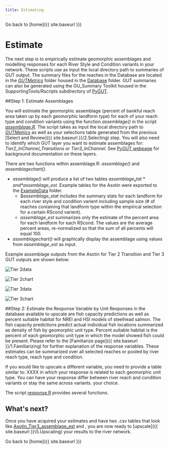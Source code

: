 ```yaml
---
title: Estimating
---
```


Go back to [home]({{ site.baseurl }})

# Estimate

The next step is to empirically estimate geomorphic assemblages and modelling responses for each River Style and Condition variants in your network.   These scripts use as input the local directory path to summaries of GUT output.  The summary files for the reaches in the Database are located in the [*GUTMetrics*](https://github.com/natalie-kramer/GeomorphicUpscale/tree/master/Database/GUTMetrics)  folder housed in the [Database](https://github.com/natalie-kramer/GeomorphicUpscale/tree/master/Database) folder.  GUT summaries  can also be generated using the GU_Summary Toolkit housed in the SupportingTools/Rscripts subdirectory of [PyGUT](https://github.com/Riverscapes/pyGUT/tree/master/SupportingTools/Rscripts/GU_Summary). 

##Step 1: Estimate Assemblages

You will estimate the geomorphic assemblage (percent of bankful reach area taken up by each geomorphic landform type) for each of your reach type and condition variants using the function *assemblage()* in the script  [*assemblage.R*]({{site.baseurl}}/scripts/assemblage.R).  The script takes as input the local directory path to [*GUTMetrics*]({{site.baseurl}}/Database/GUTMetrics) as well as your selections table generated from the previous  [Select and Review]({{ site.baseurl }}/2.Selecting) step.  You will also need to identify which GUT layer you want to estimate assemblages for: *Tier2_InChannel_Transitions* or *Tier3_InChannel*.  See [PyGUT webpage](https://riverscapes.github.io/pyGUT/background.html) for background documentation on these layers.

There are two functions within assemblage.R: *assemblage()* and *assemblagechart()*. 

* *assemblage()* will produce a list of  two tables *$assemblage_stat* and *$assemblage_est*. Example tables for the Asotin were exported to the [ExampleData]({{site.baseurl}}/ExampleData) folder.  
  * *$assemblage_stat*  includes the summary stats for each landform for each river style and condition varient including sample size (# of reaches containing that landform type within the empirical selection for a certain RScond varient).  
  * *assemblage_est* summarizes only the estimate of the percent area for each landform for each RScond.  The values are the average percent areas, re-normalized so that the sum of all percents will equal 100.  
* *assemblagechart()* will graphically display the assemblage using values from *assemblage_est* as input.

Example assemblage outputs from the Asotin for Tier 2 Transition and Tier 3 GUT outputs are shown below.

![Tier 2data]({{site.baseurl}}/assets/images/Tier2_assemblage.PNG)

![Tier 2chart]({{site.baseurl}}/assets/images/Tier3_InChannel_Transition_assemblage.tiff)

![Tier 3data]({{site.baseurl}}/assets/images/Tier3_assemblage.PNG)

![Tier 3chart]({{site.baseurl}}/assets/images/Tier3_InChannel_assemblage.tiff)

##Step 2: Estimate the Response Variable by Unit 
Responses in the database available to upscale are fish capacity predictions as well as percent suitable habitat for NREI and HSI models of steelhead salmon.  The fish capacity predictions predict actual individual fish locations summarized as density of fish by geomorphic unit type. Percent suitable habitat is the percent of each geomorphic unit type in which the model showed fish could be present. Please refer to  the [Familiarize page]({{ site.baseurl }}/1.Familiarizing) for further explanation of the response variables. These estimates can be summarized over all selected reaches or pooled by river reach type, reach type and condition. 

If you would like to upscale a different variable, you need to provide a table similar to: XXXX  in which your response is related to each geomorphic unit type.  You can have your response differ between river reach and condition variants or stay the same across variants. your choice.

The script [response.R]() provides several functions.

## What's next?
Once you have acquired your estimates and have two .csv tables that look like  [Asotin_Tier3_assemblage_est]({{site.baseurl}}/ExampleData/Asotin_Tier3_assemblage_est)  and [](), you are now ready to [upscale]({{ site.baseurl }}\5.Upscaling) your results to the  river network. 

Go back to [home]({{ site.baseurl }})




